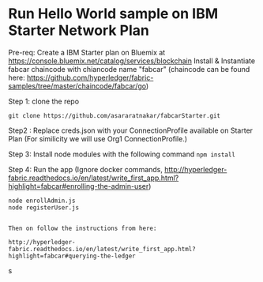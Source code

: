 # Run Hello World sample on IBM Starter Network Plan


Pre-req: Create a IBM Starter plan on Bluemix at https://console.bluemix.net/catalog/services/blockchain
         Install & Instantiate fabcar chaincode with chiancode name "fabcar"
         (chaincode can be found here: https://github.com/hyperledger/fabric-samples/tree/master/chaincode/fabcar/go)

Step 1: clone the repo

```git clone https://github.com/asararatnakar/fabcarStarter.git```

Step2 : Replace creds.json with your ConnectionProfile available on Starter Plan
        (For similicity we will use Org1 ConnectionProfile.)

Step 3: Install node modules with the following command
    ```npm install```

Step 4: Run the app
       (Ignore docker commands, http://hyperledger-fabric.readthedocs.io/en/latest/write_first_app.html?highlight=fabcar#enrolling-the-admin-user)
 

    node enrollAdmin.js
    node registerUser.js  


    Then on follow the instructions from here:

    http://hyperledger-fabric.readthedocs.io/en/latest/write_first_app.html?highlight=fabcar#querying-the-ledger
    

s

